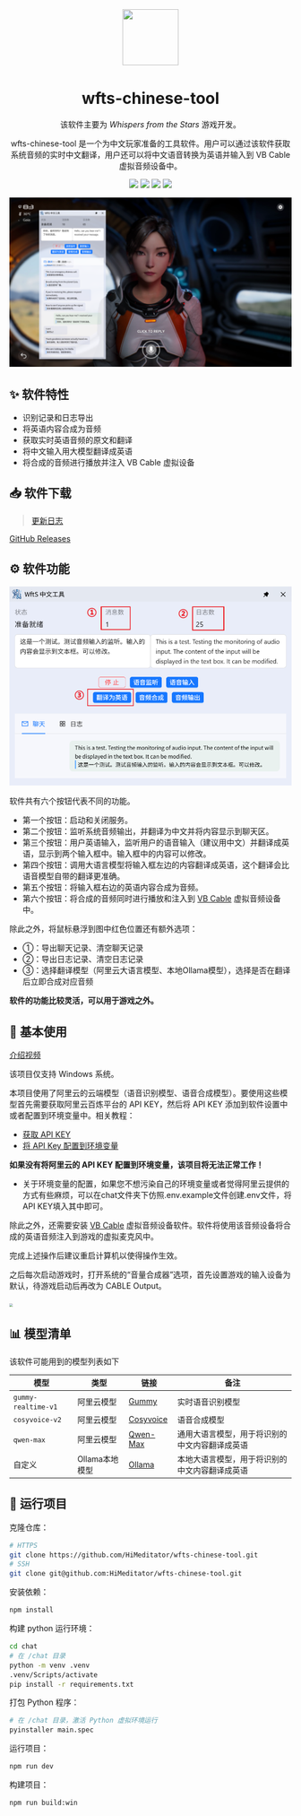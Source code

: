 <div align="center" >
    <img src="./build/icon.png" width="100px" height="100px"/>
    <h1 align="center">wfts-chinese-tool</h1>
    <p>该软件主要为 <i>Whispers from the Stars</i> 游戏开发。</p>
    <p>wfts-chinese-tool 是一个为中文玩家准备的工具软件。用户可以通过该软件获取系统音频的实时中文翻译，用户还可以将中文语音转换为英语并输入到 VB Cable 虚拟音频设备中。</p>
    <p>
      <a href="https://github.com/HiMeditator/wfts-chinese-tool/releases"><img src="https://img.shields.io/badge/release-0.3.0-blue"></a>
      <a href="https://github.com/HiMeditator/wfts-chinese-tool/issues"><img src="https://img.shields.io/github/issues/HiMeditator/wfts-chinese-tool?color=orange"></a>
      <img src="https://img.shields.io/github/languages/top/HiMeditator/wfts-chinese-tool?color=royalblue">
      <img src="https://img.shields.io/github/repo-size/HiMeditator/wfts-chinese-tool?color=green">
    </p>
</div>

![](./assets/main.png)

## ✨ 软件特性

- 识别记录和日志导出
- 将英语内容合成为音频
- 获取实时英语音频的原文和翻译
- 将中文输入用大模型翻译成英语
- 将合成的音频进行播放并注入 VB Cable 虚拟设备

## 📥 软件下载

> [更新日志](./docs/CHANGELOG.md)

[GitHub Releases](https://github.com/HiMeditator/wfts-chinese-tool/releases)

## ⚙️ 软件功能

![](./assets/window.png)

软件共有六个按钮代表不同的功能。

- 第一个按钮：启动和关闭服务。
- 第二个按钮：监听系统音频输出，并翻译为中文并将内容显示到聊天区。
- 第三个按钮：用户英语输入，监听用户的语音输入（建议用中文）并翻译成英语，显示到两个输入框中。输入框中的内容可以修改。
- 第四个按钮：调用大语言模型将输入框左边的内容翻译成英语，这个翻译会比语音模型自带的翻译更准确。
- 第五个按钮：将输入框右边的英语内容合成为音频。
- 第六个按钮：将合成的音频同时进行播放和注入到 [VB Cable](https://vb-audio.com/Cable/) 虚拟音频设备中。

除此之外，将鼠标悬浮到图中红色位置还有额外选项：

- ①：导出聊天记录、清空聊天记录
- ②：导出日志记录、清空日志记录
- ③：选择翻译模型（阿里云大语言模型、本地Ollama模型），选择是否在翻译后立即合成对应音频

**软件的功能比较灵活，可以用于游戏之外。**

## 📖 基本使用

[介绍视频](https://www.bilibili.com/video/BV1kVbJzjEv7)

该项目仅支持 Windows 系统。

本项目使用了阿里云的云端模型（语音识别模型、语音合成模型）。要使用这些模型首先需要获取阿里云百炼平台的 API KEY，然后将 API KEY 添加到软件设置中或者配置到环境变量中。相关教程：

- [获取 API KEY](https://help.aliyun.com/zh/model-studio/get-api-key)
- [将 API Key 配置到环境变量](https://help.aliyun.com/zh/model-studio/configure-api-key-through-environment-variables)

**如果没有将阿里云的 API KEY 配置到环境变量，该项目将无法正常工作！**
- 关于环境变量的配置，如果您不想污染自己的环境变量或者觉得阿里云提供的方式有些麻烦，可以在chat文件夹下仿照.env.example文件创建.env文件，将API KEY填入其中即可。

除此之外，还需要安装 [VB Cable](https://vb-audio.com/Cable/) 虚拟音频设备软件。软件将使用该音频设备将合成的英语音频注入到游戏的虚拟麦克风中。

完成上述操作后建议重启计算机以使得操作生效。

之后每次启动游戏时，打开系统的“音量合成器”选项，首先设置游戏的输入设备为默认，待游戏启动后再改为 CABLE Output。

<img src="./assets/mixer.png" style="zoom:40%;" />

## 📊 模型清单

该软件可能用到的模型列表如下

| 模型                | 类型           | 链接                                                         | 备注                                           |
| ------------------- | -------------- | ------------------------------------------------------------ | ---------------------------------------------- |
| `gummy-realtime-v1` | 阿里云模型     | [Gummy](https://bailian.console.aliyun.com/?tab=model#/model-market/detail/gummy-realtime-v1) | 实时语音识别模型                               |
| `cosyvoice-v2`      | 阿里云模型     | [Cosyvoice](https://bailian.console.aliyun.com/?tab=model#/model-market/detail/cosyvoice-v2) | 语音合成模型                                   |
| `qwen-max`          | 阿里云模型     | [Qwen-Max](https://bailian.console.aliyun.com/?tab=model#/model-market/detail/qwen-max?modelGroup=qwen-max) | 通用大语言模型，用于将识别的中文内容翻译成英语 |
| 自定义              | Ollama本地模型 | [Ollama](https://ollama.com/)                                | 本地大语言模型，用于将识别的中文内容翻译成英语 |

## 🚀 运行项目

克隆仓库：

```bash
# HTTPS
git clone https://github.com/HiMeditator/wfts-chinese-tool.git
# SSH
git clone git@github.com:HiMeditator/wfts-chinese-tool.git
```

安装依赖：

```bash
npm install
```

构建 python 运行环境：

```bash
cd chat
# 在 /chat 目录
python -m venv .venv
.venv/Scripts/activate
pip install -r requirements.txt
```

打包 Python 程序：

```bash
# 在 /chat 目录，激活 Python 虚拟环境运行
pyinstaller main.spec
```

运行项目：

```bash
npm run dev
```

构建项目：

```bash
npm run build:win
```
